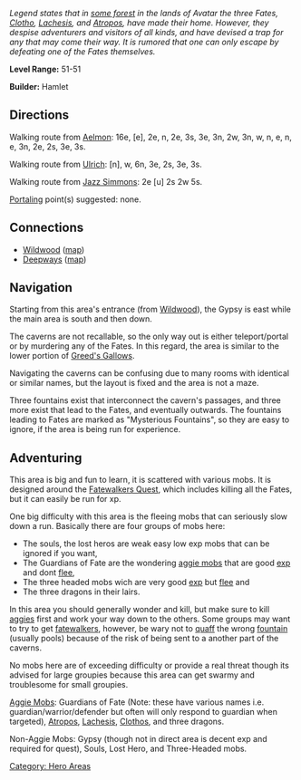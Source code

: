 *Legend states that in [some forest](:Category:_Wildwood "wikilink") in
the lands of Avatar the three Fates, [Clotho](Clotho "wikilink"),
[Lachesis](Lachesis "wikilink"), and [Atropos](Atropos "wikilink"), have
made their home. However, they despise adventurers and visitors of all
kinds, and have devised a trap for any that may come their way. It is
rumored that one can only escape by defeating one of the Fates
themselves.*

**Level Range:** 51-51

**Builder:** Hamlet

## Directions

Walking route from [Aelmon](Aelmon "wikilink"): 16e, \[e\], 2e, n, 2e,
3s, 3e, 3n, 2w, 3n, w, n, e, n, e, 3n, 2e, 2s, 3e, 3s.

Walking route from [Ulrich](Ulrich "wikilink"): \[n\], w, 6n, 3e, 2s,
3e, 3s.

Walking route from [Jazz Simmons](Jazz_Simmons "wikilink"): 2e \[u\] 2s
2w 5s.

[Portaling](Portal "wikilink") point(s) suggested: none.

## Connections

-   [Wildwood](:Category:Wildwood "wikilink")
    ([map](Wildwood_Map "wikilink"))
-   [Deepways](:Category:Deepways "wikilink")
    ([map](Deepways_Map "wikilink"))

## Navigation

Starting from this area's entrance (from
[Wildwood](:Category:_Wildwood "wikilink")), the Gypsy is east while the
main area is south and then down.

The caverns are not recallable, so the only way out is either
teleport/portal or by murdering any of the Fates. In this regard, the
area is similar to the lower portion of [Greed's
Gallows](:Category:Greed's_Gallows "wikilink").

Navigating the caverns can be confusing due to many rooms with identical
or similar names, but the layout is fixed and the area is not a maze.

Three fountains exist that interconnect the cavern's passages, and three
more exist that lead to the Fates, and eventually outwards. The
fountains leading to Fates are marked as "Mysterious Fountains", so they
are easy to ignore, if the area is being run for experience.

## Adventuring

This area is big and fun to learn, it is scattered with various mobs. It
is designed around the [Fatewalkers
Quest](Fatewalkers_Quest "wikilink"), which includes killing all the
Fates, but it can easily be run for xp.

One big difficulty with this area is the fleeing mobs that can seriously
slow down a run. Basically there are four groups of mobs here:

-   The souls, the lost heros are weak easy low exp mobs that can be
    ignored if you want,
-   The Guardians of Fate are the wondering [aggie
    mobs](Aggressive_Mobs "wikilink") that are good
    [exp](Experience_Points "wikilink") and dont
    [flee](Flee "wikilink"),
-   The three headed mobs wich are very good
    [exp](Experience_Points "wikilink") but [flee](Flee "wikilink") and
-   The three dragons in their lairs.

In this area you should generally wonder and kill, but make sure to kill
[aggies](Aggressive_Mobs "wikilink") first and work your way down to the
others. Some groups may want to try to get
[fatewalkers](Fatewalkers "wikilink"), however, be wary not to
[quaff](Quaff "wikilink") the wrong [fountain](Fountains "wikilink")
(usually pools) because of the risk of being sent to a another part of
the caverns.

No mobs here are of exceeding difficulty or provide a real threat though
its advised for large groupies because this area can get swarmy and
troublesome for small groupies.

[Aggie Mobs](Aggressive_Mobs "wikilink"): Guardians of Fate (Note: these
have various names i.e. guardian/warrior/defender but often will only
respond to guardian when targeted), [Atropos](Atropos "wikilink"),
[Lachesis](Lachesis "wikilink"), [Clothos](Clothos "wikilink"), and
three dragons.

Non-Aggie Mobs: Gypsy (though not in direct area is decent exp and
required for quest), Souls, Lost Hero, and Three-Headed mobs.

[Category: Hero Areas](Category:_Hero_Areas "wikilink")
